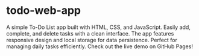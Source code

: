 # todo-web-app
 A simple To-Do List app built with HTML, CSS, and JavaScript. Easily add, complete, and delete tasks with a clean interface. The app features responsive design and local storage for data persistence. Perfect for managing daily tasks efficiently. Check out the live demo on GitHub Pages!
